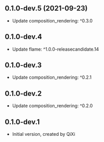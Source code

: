 ## 0.1.0-dev.5 (2021-09-23)

* Update composition_rendering: ^0.3.0

## 0.1.0-dev.4

* Update flame: ^1.0.0-releasecandidate.14

## 0.1.0-dev.3

* Update composition_rendering: ^0.2.1

## 0.1.0-dev.2

* Update composition_rendering: ^0.2.0

## 0.1.0-dev.1

* Initial version, created by QiXi